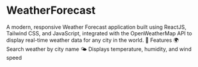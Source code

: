 # WeatherForecast
A modern, responsive Weather Forecast application built using ReactJS, Tailwind CSS, and JavaScript, integrated with the OpenWeatherMap API to display real-time weather data for any city in the world.  🚀 Features 🌍 Search weather by city name  🌤️ Displays temperature, humidity, and wind speed 
